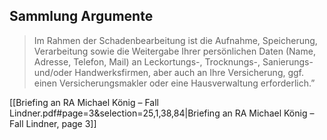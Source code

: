 ## Sammlung Argumente
>Im Rahmen der Schadenbearbeitung ist die Aufnahme, Speicherung, Verarbeitung sowie die Weitergabe Ihrer persönlichen Daten (Name, Adresse, Telefon, Mail) an Leckortungs-, Trocknungs-, Sanierungs- und/oder Handwerksfirmen, aber auch an Ihre Versicherung, ggf. einen Versicherungsmakler oder eine Hausverwaltung erforderlich.”

[[Briefing an RA Michael König – Fall Lindner.pdf#page=3&selection=25,1,38,84|Briefing an RA Michael König – Fall Lindner, page 3]]

